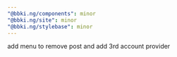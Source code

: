 ```yaml
---
"@bbki.ng/components": minor
"@bbki.ng/site": minor
"@bbki.ng/stylebase": minor
---
```


add menu to remove post and add 3rd account provider
